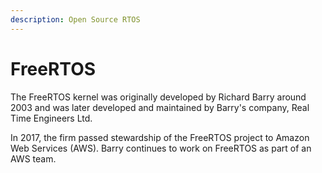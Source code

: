 ```yaml
---
description: Open Source RTOS
---
```


# FreeRTOS

The FreeRTOS kernel was originally developed by Richard Barry around 2003 and was later developed and maintained by Barry's company, Real Time Engineers Ltd.

In 2017, the firm passed stewardship of the FreeRTOS project to Amazon Web Services (AWS). Barry continues to work on FreeRTOS as part of an AWS team.
